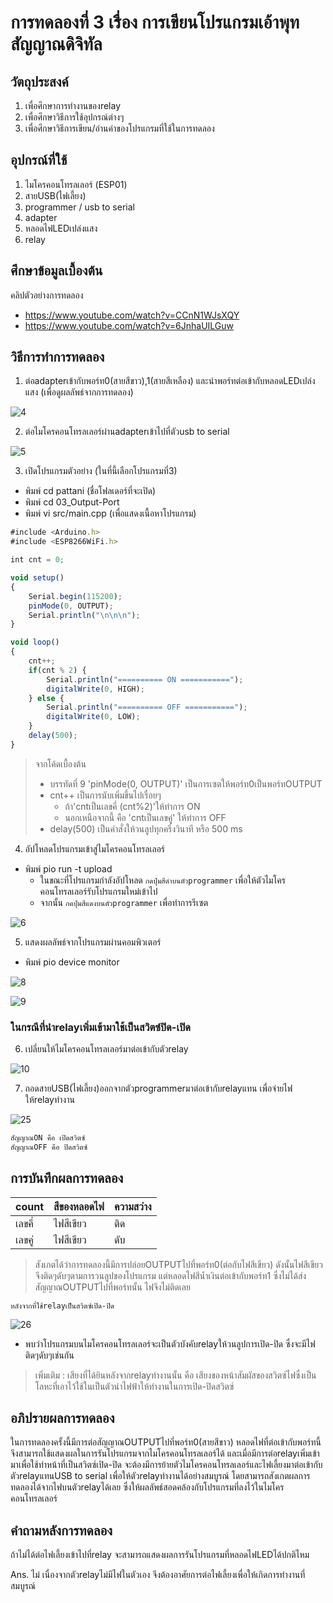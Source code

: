 # การทดลองที่ 3 เรื่อง การเขียนโปรแกรมเอ้าพุทสัญญาณดิจิทัล
## วัตถุประสงค์
1. เพื่อศึกษาการทำงานของrelay
2. เพื่อศึกษาวิธีการใช้อุปกรณ์ต่างๆ
3. เพื่อศึกษาวิธีการเขียน/อ่านค่าของโปรแกรมที่ใช้ในการทดลอง
## อุปกรณ์ที่ใช้
1. ไมโครคอนโทรลเลอร์ (ESP01)
2. สายUSB(ไฟเลี้ยง)
3. programmer / usb to serial
4. adapter
5. หลอดไฟLEDเปล่งแสง
6. relay
## ศึกษาข้อมูลเบื้องต้น
คลิปตัวอย่างการทดลอง 
* https://www.youtube.com/watch?v=CCnN1WJsXQY
* https://www.youtube.com/watch?v=6JnhaUILGuw
## วิธีการทำการทดลอง
1. ต่อadapterเข้ากับพอร์ท0(สายสีขาว),1(สายสีเหลือง) และนำพอร์ทต่อเข้ากับหลอดLEDเปล่งแสง (เพื่อดูผลลัพธ์จากการทดลอง)

![4](https://user-images.githubusercontent.com/80879818/112313689-b4dbe080-8cda-11eb-87ca-6766a18c049f.jpg)


2. ต่อไมโครคอนโทรลเลอร์ผ่านadapterเข้าไปที่ตัวusb to serial

![5](https://user-images.githubusercontent.com/80879818/112314208-56633200-8cdb-11eb-93c1-f1e51f3d3936.jpg)

3. เปิดโปรแกรมตัวอย่าง (ในที่นี้เลือกโปรแกรมที่3)
* พิมพ์ cd pattani (ชื่อโฟลเดอร์ที่จะเปิด)
* พิมพ์ cd 03_Output-Port
* พิมพ์ vi src/main.cpp (เพื่อแสดงเนื้อหาโปรแกรม)
```javascript
#include <Arduino.h>
#include <ESP8266WiFi.h>

int cnt = 0;

void setup()
{
	Serial.begin(115200);
	pinMode(0, OUTPUT);
	Serial.println("\n\n\n");
}

void loop()
{
	cnt++;
	if(cnt % 2) {
		Serial.println("========== ON ===========");
		digitalWrite(0, HIGH);
	} else {
		Serial.println("========== OFF ===========");
		digitalWrite(0, LOW);
	}
	delay(500);
}
```
> จากโค้ดเบื้องต้น
> * บรรทัดที่ 9 'pinMode(0, OUTPUT)' เป็นการเซตให้พอร์ท0เป็นพอร์ทOUTPUT
> * cnt++ เป็นการนับเพิ่มขึ้นไปเรื่อยๆ 
>   * ถ้า'cntเป็นเลขคี่ (cnt%2)'ให้ทำการ ON
>   * นอกเหนือจากนี้ คือ 'cntเป็นเลขคู่' ให้ทำการ OFF
> * delay(500) เป็นคำสั่งให้วนลูปทุกครึ่งวินาที หรือ 500 ms
4. อัปโหลดโปรแกรมเข้าสู่ไมโครคอนโทรลเลอร์
* พิมพ์ pio run -t upload
	* ในขณะที่โปรแกรมกำลังอัปโหลด `กดปุ่มสีดำบนตัวprogrammer` เพื่อให้ตัวไมโครคอนโทรลเลอร์รับโปรแกรมใหม่เข้าไป
	* จากนั้น `กดปุ่มสีแดงบนตัวprogrammer` เพื่อทำการรีเซต

![6](https://user-images.githubusercontent.com/80879818/112324689-a0e9ac00-8ce5-11eb-8271-047e9967333e.jpg)

5. แสดงผลลัพธ์จากโปรแกรมผ่านคอมพิวเตอร์
* พิมพ์ pio device monitor

![8](https://user-images.githubusercontent.com/80879818/112325198-0fc70500-8ce6-11eb-94f4-dceb2795eaaa.jpg)

![9](https://user-images.githubusercontent.com/80879818/112326829-739dfd80-8ce7-11eb-909d-d92354b642c8.jpg)

### ในกรณีที่นำrelayเพิ่มเข้ามาใช้เป็นสวิตซ์ปิด-เปิด
6. เปลี่ยนให้ไมโครคอนโทรลเลอร์มาต่อเข้ากับตัวrelay 

![10](https://user-images.githubusercontent.com/80879818/112331270-59feb500-8ceb-11eb-9a35-df8bfa024abf.jpg)

7. ถอดสายUSB(ไฟเลี้ยง)ออกจากตัวprogrammerมาต่อเข้ากับrelayแทน เพื่อจ่ายไฟให้relayทำงาน

![25](https://user-images.githubusercontent.com/80879818/112331965-f1640800-8ceb-11eb-81dc-b78661f2417b.jpg)

```javascript
สัญญาณON คือ เปิดสวิตซ์
สัญญาณOFF คือ ปิดสวิตซ์
```
## การบันทึกผลการทดลอง
count | สีของหลอดไฟ | ความสว่าง
----- | ----------- | -------
เลขคี่ | ไฟสีเขียว | ติด
เลขคู่ | ไฟสีเขียว | ดับ
> สังเกตได้ว่าการทดลองนี้มีการปล่อยOUTPUTไปที่พอร์ท0(ต่อกับไฟสีเขียว) ดังนั้นไฟสีเขียวจึงติดๆดับๆตามการวนลูปของโปรแกรม แต่หลอดไฟสีน้ำเงินต่อเข้ากับพอร์ท1 ซึ่งไม่ได้ส่งสัญญาณOUTPUTไปที่พอร์ทนั้น ไฟจึงไม่ติดเลย

`หลังจากที่ใช้relayเป็นสวิตซ์เปิด-ปิด`

![26](https://user-images.githubusercontent.com/80879818/112334036-b236b680-8ced-11eb-93a7-01ed68d90c2f.jpg)

* พบว่าโปรแกรมบนไมโครคอนโทรลเลอร์จะเป็นตัวบังคับrelayให้วนลูปการเปิด-ปิด ซึ่งจะมีไฟติดๆดับๆเช่นกัน
> เพิ่มเติม : เสียงที่ได้ยินหลังจากrelayทำงานนั้น คือ เสียงของหน้าสัมผัสของสวิตซ์ไฟซึ่งเป็นโลหะที่เอาไว้ใช้ในเป็นตัวนำไฟฟ้าให้ทำงานในการเปิด-ปิดสวิตซ์
## อภิปรายผลการทดลอง
ในการทดลองครั้งนี้มีการต่อสัญญาณOUTPUTไปที่พอร์ท0(สายสีขาว) หลอดไฟที่ต่อเข้ากับพอร์ทนี้จึงสามารถใช้แสดงผลในการรันโปรแกรมจากไมโครคอนโทรลเลอร์ได้ และเมื่อมีการต่อrelayเพิ่มเข้ามาเพื่อใช้ทำหน้าที่เป็นสวิตซ์เปิด-ปิด จะต้องมีการย้ายตัวไมโครคอนโทรลเลอร์และไฟเลี้ยงมาต่อเข้ากับตัวrelayแทนUSB to serial เพื่อให้ตัวrelayทำงานได้อย่างสมบูรณ์ โดยสามารถสังเกตผลการทดลองได้จากไฟบนตัวrelayได้เลย ซึ่งให้ผลลัพธ์สอดคล้องกับโปรแกรมที่ลงไว้ในไมโครคอนโทรลเลอร์
## คำถามหลังการทดลอง
ถ้าไม่ได้ต่อไฟเลี้ยงเข้าไปที่relay จะสามารถแสดงผลการรันโปรแกรมที่หลอดไฟLEDได้ปกติไหม

Ans. ไม่ เนื่องจากตัวrelayไม่มีไฟในตัวเอง จึงต้องอาศัยการต่อไฟเลี้ยงเพื่อให้เกิดการทำงานที่สมบูรณ์
